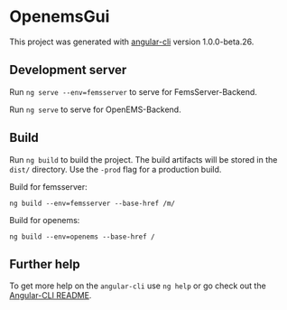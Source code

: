 # OpenemsGui

This project was generated with [angular-cli](https://github.com/angular/angular-cli) version 1.0.0-beta.26.

## Development server

Run `ng serve --env=femsserver` to serve for FemsServer-Backend.

Run `ng serve` to serve for OpenEMS-Backend.

## Build

Run `ng build` to build the project. The build artifacts will be stored in the `dist/` directory. Use the `-prod` flag for a production build.

Build for femsserver:

`ng build --env=femsserver --base-href /m/`

Build for openems:

`ng build --env=openems --base-href /`

## Further help

To get more help on the `angular-cli` use `ng help` or go check out the [Angular-CLI README](https://github.com/angular/angular-cli/blob/master/README.md).
